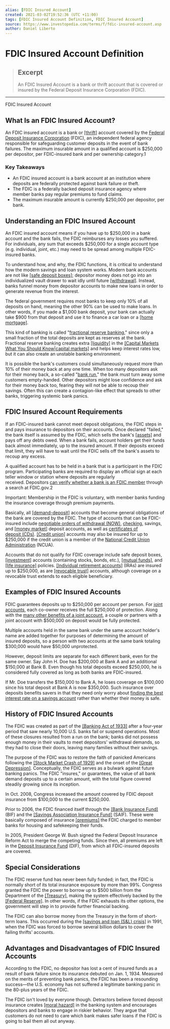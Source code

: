```yaml
---
alias: [FDIC Insured Account]
created: 2021-03-02T19:52:36 (UTC +11:00)
tags: [FDIC Insured Account Definition, FDIC Insured Account]
source: https://www.investopedia.com/terms/f/fdic-insured-account.asp
author: Daniel Liberto
---
```


# FDIC Insured Account Definition

> ## Excerpt
> An FDIC Insured Account is a bank or thrift account that is covered or insured by the Federal Deposit Insurance Corporation (FDIC).

---

FDIC Insured Account
## What Is an FDIC Insured Account?

An FDIC insured account is a bank or [[thrift]](https://www.investopedia.com/terms/t/thrift_savings_plan.asp) account covered by the [Federal Deposit Insurance Corporation](https://www.investopedia.com/terms/f/fdic.asp) (FDIC), an independent federal agency responsible for safeguarding customer deposits in the event of bank failures. The maximum insurable amount in a qualified account is $250,000 per depositor, per FDIC-insured bank and per ownership category.1

### Key Takeaways

-   An FDIC insured account is a bank account at an institution where deposits are federally protected against bank failure or theft.
-   The FDIC is a federally backed deposit insurance agency where member banks pay regular premiums to fund claims.
-   The maximum insurable amount is currently $250,000 per depositor, per bank.

## Understanding an FDIC Insured Account

An FDIC insured account means if you have up to $250,000 in a bank account and the bank fails, the FDIC reimburses any losses you suffered. For individuals, any sum that exceeds $250,000 for a single account type (e.g. individual, joint, etc.) may need to be spread among multiple FDIC-insured banks.

To understand how, and why, the FDIC functions, it is critical to understand how the modern savings and loan system works. Modern bank accounts are not like [[safe deposit boxes]](https://www.investopedia.com/terms/s/safe-deposit-box.asp); depositor money does not go into an individualized vault drawer to wait idly until future [[withdrawal]](https://www.investopedia.com/terms/w/withdrawal.asp). Instead, banks funnel money from depositor accounts to make new loans in order to generate revenue from the interest.

The federal government requires most banks to keep only 10% of all deposits on hand, meaning the other 90% can be used to make loans. In other words, if you made a $1,000 bank deposit, your bank can actually take $900 from that deposit and use it to finance a car loan or a [[home mortgage]](https://www.investopedia.com/terms/h/home-mortgage.asp).

This kind of banking is called "[fractional reserve banking](https://www.investopedia.com/terms/f/fractionalreservebanking.asp)," since only a small fraction of the total deposits are kept as reserves at the bank. Fractional reserve banking creates extra [[liquidity]](https://www.investopedia.com/terms/l/liquidity.asp) in the [[Capital Markets What You Should Know|capital markets]](https://www.investopedia.com/terms/c/capitalmarkets.asp) and helps keep interest rates low, but it can also create an unstable banking environment.

It is possible the bank's customers could simultaneously request more than 10% of their money back at any one time. When too many depositors ask for their money back, a so-called "[bank run](https://www.investopedia.com/terms/b/bankrun.asp)," the bank must turn away some customers empty-handed. Other depositors might lose confidence and ask for their money back too, fearing they will not be able to recoup their savings. Often this can create a contagion-like effect that spreads to other banks, triggering systemic bank panics.

## FDIC Insured Account Requirements

If an FDIC-insured bank cannot meet deposit obligations, the FDIC steps in and pays insurance to depositors on their accounts. Once declared "failed," the bank itself is assumed by the FDIC, which sells the bank's [[assets]](https://www.investopedia.com/terms/a/asset.asp) and pays off any debts owed. When a bank fails, account holders get their funds back almost immediately, up to the insured amount. If their deposits exceed that limit, they will have to wait until the FDIC sells off the bank's assets to recoup any excess.

A qualified account has to be held in a bank that is a participant in the FDIC program. Participating banks are required to display an official sign at each teller window or station where deposits are regularly received. Depositors [can verify whether a bank is an FDIC member](https://www.investopedia.com/articles/pf/06/fdicinsurance.asp) through a search at FDIC.gov.2

Important: Membership in the FDIC is voluntary, with member banks funding the insurance coverage through premium payments.

Basically, all [[demand-deposit]](https://www.investopedia.com/terms/d/demanddeposit.asp) accounts that become general obligations of the bank are covered by the FDIC. The type of accounts that can be FDIC-insured include [negotiable orders of withdrawal (NOW)](https://www.investopedia.com/terms/n/nowaccount.asp), [checking](https://www.investopedia.com/terms/c/checkingaccount.asp), savings, and [[money market]](https://www.investopedia.com/terms/m/moneymarketaccount.asp) deposit accounts, as well as [certificates of deposit (CDs)](https://www.investopedia.com/terms/c/certificateofdeposit.asp). [[Credit union]](https://www.investopedia.com/terms/c/creditunion.asp) accounts may also be insured for up to $250,000 if the credit union is a member of the [National Credit Union Administration](https://www.investopedia.com/terms/n/ncua.asp) (NCUA).

Accounts that do not qualify for FDIC coverage include safe deposit boxes, [[investment]](https://www.investopedia.com/terms/i/investment.asp) accounts (containing stocks, bonds, etc.), [[mutual funds]](https://www.investopedia.com/terms/m/mutualfund.asp), and [[life insurance]](https://www.investopedia.com/terms/l/lifeinsurance.asp) policies. [[Individual retirement accounts]](https://www.investopedia.com/terms/i/ira.asp) (IRAs) are insured up to $250,000, as are [[revocable trust]](https://www.investopedia.com/terms/r/revocabletrust.asp) accounts, although coverage on a revocable trust extends to each eligible beneficiary.

## Examples of FDIC Insured Accounts

FDIC guarantees deposits up to $250,000 per account per person. For [joint accounts](https://www.investopedia.com/terms/j/jointaccount.asp), each co-owner receives the full $250,000 of protection. Along with the [many other benefits of a joint account](https://www.investopedia.com/financial-edge/0312/should-you-open-a-joint-bank-account.aspx), a couple or partners with a joint account with $500,000 on deposit would be fully protected.

Multiple accounts held in the same bank under the same account holder's name are added together for purposes of determining the amount of insured deposits, so a person with two accounts at the same bank totaling $300,000 would have $50,000 unprotected.

However, deposit limits are separate for each different bank, even for the same owner. Say John H. Doe has $200,000 at Bank A and an additional $150,000 at Bank B. Even though his total deposits exceed $250,000, he is considered fully covered as long as both banks are FDIC-insured. 

If Mr. Doe transfers the $150,000 to Bank A, he loses coverage on $100,000 since his total deposit at Bank A is now $350,000. Such insurance over deposits benefits savers in that they need only worry about [finding the best interest rate on a savings account](https://www.investopedia.com/personal-finance/banks-pay-highest-interest-rates-savings-accounts/) rather than whether their money is safe.

## History of FDIC Insured Accounts

The FDIC was created as part of the [[Banking Act of 1933]](https://www.investopedia.com/terms/e/emergencybankingact.asp) after a four-year period that saw nearly 10,000 U.S. banks fail or suspend operations. Most of these closures resulted from a run on the bank; banks did not possess enough money in their vaults to meet depositors' withdrawal demands, so they had to close their doors, leaving many families without their savings.

The purpose of the FDIC was to restore the faith of panicked Americans following the [[Stock Market Crash of 1929]](https://www.investopedia.com/terms/s/stock-market-crash-1929.asp) and the onset of the [[Great Depression]](https://www.investopedia.com/terms/g/great_depression.asp). Conceptually, the FDIC serves as a bulwark against future banking panics. The FDIC "insures," or guarantees, the value of all bank demand deposits up to a certain amount, with the total figure covered steadily growing since its inception.

In Oct. 2008, Congress increased the amount covered by FDIC deposit insurance from $100,000 to the current $250,000.

Prior to 2006, the FDIC financed itself through the [[Bank Insurance Fund]](https://www.investopedia.com/terms/b/bank-insurance-fund-bif.asp) (BIF) and the [[Savings Association Insurance Fund]](https://www.investopedia.com/terms/s/savings-association-insurance-fund.asp) (SAIF). These were basically composed of insurance [[premiums]](https://www.investopedia.com/terms/i/insurance-premium.asp) the FDIC charged to member banks for housing and safekeeping their funds.

In 2005, President George W. Bush signed the Federal Deposit Insurance Reform Act to merge the competing funds. Since then, all premiums are left in the [Deposit Insurance Fund](https://www.investopedia.com/terms/d/deposit-insurance-fund.asp) (DIF), from which all FDIC-insured deposits are covered.

## Special Considerations

The FDIC reserve fund has never been fully funded; in fact, the FDIC is normally short of its total insurance exposure by more than 99%. Congress granted the FDIC the power to borrow up to $500 billion from the Department of the [[Treasury]](https://www.investopedia.com/terms/u/ustreasury.asp), making the system effectively backed by the [[Federal Reserve]](https://www.investopedia.com/terms/f/federalreservesystem.asp). In other words, if the FDIC exhausts its other options, the government will step in to provide further financial backing.

The FDIC can also borrow money from the Treasury in the form of short-term loans. This occurred during the [[savings and loan (S&L) crisis]](https://www.investopedia.com/terms/s/sl-crisis.asp) in 1991, when the FDIC was forced to borrow several billion dollars to cover the failing thrifts' accounts.

## Advantages and Disadvantages of FDIC Insured Accounts

According to the FDIC, no depositor has lost a cent of insured funds as a result of bank failure since its insurance debuted on Jan. 1, 1934. Measured on the merits of preventing bank panics, the FDIC has been a resounding success—the U.S. economy has not suffered a legitimate banking panic in the 80-plus years of the FDIC.

The FDIC isn't loved by everyone though. Detractors believe forced deposit insurance creates [[moral hazard]](https://www.investopedia.com/terms/m/moralhazard.asp) in the banking system and encourages depositors and banks to engage in riskier behavior. They argue that customers do not need to care which bank makes safer loans if the FDIC is going to bail them all out anyway.
